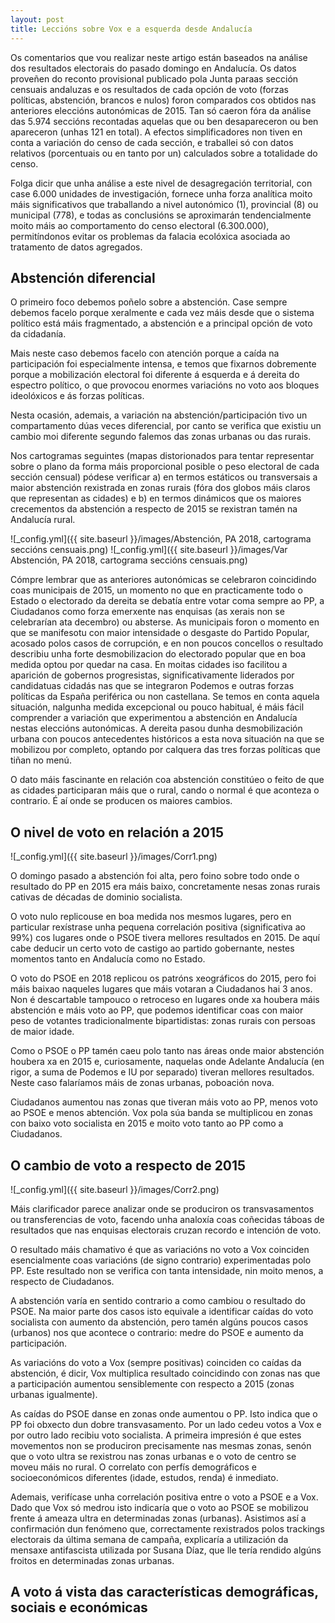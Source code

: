 ```yaml
---
layout: post
title: Leccións sobre Vox e a esquerda desde Andalucía
---
```



Os comentarios que vou realizar neste artigo están baseados na análise dos resultados electorais do pasado domingo en Andalucía. Os datos proveñen do reconto provisional publicado pola Junta paraas sección censuais andaluzas e os resultados de cada opción de voto (forzas políticas, abstención, brancos e nulos) foron comparados cos obtidos nas anteriores eleccións autonómicas de 2015. Tan só caeron fóra da análise das 5.974 seccións recontadas aquelas que ou ben desapareceron ou ben apareceron (unhas 121 en total). A efectos simplificadores non tiven en conta a variación do censo de cada sección, e traballei só con datos relativos (porcentuais ou en tanto por un) calculados sobre a totalidade do censo.

Folga dicir que unha análise a este nivel de desagregación territorial, con case 6.000 unidades de investigación, fornece unha forza analítica moito máis significativos que traballando a nivel autonómico (1), provincial (8) ou municipal (778), e todas as conclusións se aproximarán tendencialmente moito máis ao comportamento do censo electoral (6.300.000), permitíndonos evitar os problemas da falacia ecolóxica asociada ao tratamento de datos agregados.

## Abstención diferencial ##

O primeiro foco debemos poñelo sobre a abstención. Case sempre debemos facelo porque xeralmente e cada vez máis desde que o sistema político está máis fragmentado, a abstención e a principal opción de voto da cidadanía.

Mais neste caso debemos facelo con atención porque a caída na participación foi especialmente intensa, e temos que fixarnos dobremente porque a mobilización electoral foi diferente á esquerda e á dereita do espectro político, o que provocou enormes variacións no voto aos bloques ideolóxicos e ás forzas políticas.

Nesta ocasión, ademais, a variación na abstención/participación tivo un compartamento dúas veces diferencial, por canto se verifica que existiu un cambio moi diferente segundo falemos das zonas urbanas ou das rurais.

Nos cartogramas seguintes (mapas distorionados para tentar representar sobre o plano da forma máis proporcional posible o peso electoral de cada sección censual) pódese verificar a) en termos estáticos ou transversais a maior abstención rexistrada en zonas rurais (fóra dos globos máis claros que representan as cidades) e b) en termos dinámicos que os maiores crecementos da abstención a respecto de 2015 se rexistran tamén na Andalucía rural.

![_config.yml]({{ site.baseurl }}/images/Abstención, PA 2018, cartograma seccións censuais.png)
![_config.yml]({{ site.baseurl }}/images/Var Abstención, PA 2018, cartograma seccións censuais.png)

Cómpre lembrar que as anteriores autonómicas se celebraron coincidindo coas municipais de 2015, un momento no que en practicamente todo o Estado o electorado da dereita se debatía entre votar coma sempre ao PP, a Ciudadanos como forza emerxente nas enquisas (as xerais non se celebrarían ata decembro) ou absterse. As municipais foron o momento en que se manifesotu con maior intensidade o desgaste do Partido Popular, acosado polos casos de corrupción, e en non poucos concellos o resultado describiu unha forte desmobilizacion do electorado popular que en boa medida optou por quedar na casa. En moitas cidades iso facilitou a aparición de gobernos progresistas, significativamente liderados por candidatuas cidadás nas que se integraron Podemos e outras forzas políticas da España periférica ou non castellana. Se temos en conta aquela situación, nalgunha medida excepcional ou pouco habitual, é máis fácil comprender a variación que experimentou a abstención en Andalucía nestas eleccións autonómicas. A dereita pasou dunha desmobilización urbana con poucos antecedentes históricos a esta nova situación na que se mobilizou por completo, optando por calquera das tres forzas políticas que tiñan no menú.

O dato máis fascinante en relación coa abstención constitúeo o feito de que as cidades participaran máis que o rural, cando o normal é que aconteza o contrario. É aí onde se producen os maiores cambios.

## O nivel de voto en relación a 2015 ##

![_config.yml]({{ site.baseurl }}/images/Corr1.png)

O domingo pasado a abstención foi alta, pero foino sobre todo onde o resultado do PP en 2015 era máis baixo, concretamente nesas zonas rurais cativas de décadas de dominio socialista.

O voto nulo replicouse en boa medida nos mesmos lugares, pero en particular rexístrase unha pequena correlación positiva (significativa ao 99%) cos lugares onde o PSOE tivera mellores resultados en 2015. De aquí cabe deducir un certo voto de castigo ao partido gobernante, nestes momentos tanto en Andalucía como no Estado.

O voto do PSOE en 2018 replicou os patróns xeográficos do 2015, pero foi máis baixao naqueles lugares que máis votaran a Ciudadanos hai 3 anos. Non é descartable tampouco o retroceso en lugares onde xa houbera máis abstención e máis voto ao PP, que podemos identificar coas con maior peso de votantes tradicionalmente bipartidistas: zonas rurais con persoas de maior idade.

Como o PSOE o PP tamén caeu polo tanto nas áreas onde maior abstención houbera xa en 2015 e, curiosamente, naquelas onde Adelante Andalucía (en rigor, a suma de Podemos e IU por separado) tiveran mellores resultados. Neste caso falaríamos máis de zonas urbanas, poboación nova.

Ciudadanos aumentou nas zonas que tiveran máis voto ao PP, menos voto ao PSOE e menos abtención. Vox pola súa banda se multiplicou en zonas con baixo voto socialista en 2015 e moito voto tanto ao PP como a Ciudadanos.

## O cambio de voto a respecto de 2015 ##

![_config.yml]({{ site.baseurl }}/images/Corr2.png)

Máis clarificador parece analizar onde se produciron os transvasamentos ou transferencias de voto, facendo unha analoxía coas coñecidas táboas de resultados que nas enquisas electorais cruzan recordo e intención de voto.

O resultado máis chamativo é que as variacións no voto a Vox coinciden esencialmente coas variacións (de signo contrario) experimentadas polo PP. Este resultado non se verifica con tanta intensidade, nin moito menos, a respecto de Ciudadanos.

A abstención varía en sentido contrario a como cambiou o resultado do PSOE. Na maior parte dos casos isto equivale a identificar caídas do voto socialista con aumento da abstención, pero tamén algúns poucos casos (urbanos) nos que acontece o contrario: medre do PSOE e aumento da participación.

As variacións do voto a Vox (sempre positivas) coinciden co caídas da abstención, é dicir, Vox multiplica resultado coincidindo con zonas nas que a participación aumentou sensiblemente con respecto a 2015 (zonas urbanas igualmente).

As caídas do PSOE danse en zonas onde aumentou o PP. Isto indica que o PP foi obxecto dun dobre transvasamento. Por un lado cedeu votos a Vox e por outro lado recibiu voto socialista. A primeira impresión é que estes movementos non se produciron precisamente nas mesmas zonas, senón que o voto ultra se rexistrou nas zonas urbanas e o voto de centro se moveu máis no rural. O correlato con perfís demográficos e socioeconómicos diferentes (idade, estudos, renda) é inmediato.

Ademais, verifícase unha correlación positiva entre o voto a PSOE e a Vox. Dado que Vox só medrou isto indicaría que o voto ao PSOE se mobilizou frente á ameaza ultra en determinadas zonas (urbanas). Asistimos así a confirmación dun fenómeno que, correctamente rexistrados polos trackings electorais da última semana de campaña, explicaría a utilización da mensaxe antifascista utilizada por Susana Díaz, que lle tería rendido algúns froitos en determinadas zonas urbanas.

## A voto á vista das características demográficas, sociais e económicas ##
